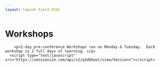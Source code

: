 ```yaml
---
layout: layout-tier2.html
---
```

<div class="container section workshops">
   <div class="col-lg-10 col-lg-offset-1">
   <h1 class="text-center">Workshops</h1>

        <p>2-day pre-conference Workshops run on Monday & Tuesday.  Each workshop is 2 full days of learning. </p>
      <script type="text/javascript" src="https://sessionize.com/api/v2/q3d6hwxt/view/Sessions"></script>
   </div>
</div>
